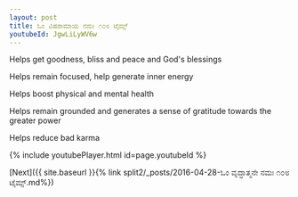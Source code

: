 ```yaml
---
layout: post
title: ಓಂ ವಿಷರಾಮಾಯ ನಮಃ ೧೦೮ ಟೈಮ್ಸ್
youtubeId: JgwLiLyWV6w
---
```

 
 
Helps get goodness, bliss and peace and God's blessings
 
Helps remain focused, help generate inner energy 
 
Helps boost physical and mental health 
 
Helps remain grounded and generates a sense of gratitude towards the greater power 
 
Helps reduce bad karma
 
 
 
 


{% include youtubePlayer.html id=page.youtubeId %}
 
[Next]({{ site.baseurl }}{% link  split2/_posts/2016-04-28-ಓಂ ವೃದ್ಧಾತ್ಮನೇ ನಮಃ ೧೦೮ ಟೈಮ್ಸ್.md%})
 
